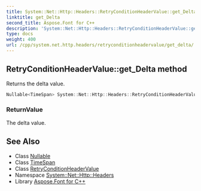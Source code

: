 ```yaml
---
title: System::Net::Http::Headers::RetryConditionHeaderValue::get_Delta method
linktitle: get_Delta
second_title: Aspose.Font for C++
description: 'System::Net::Http::Headers::RetryConditionHeaderValue::get_Delta method. Returns the delta value in C++.'
type: docs
weight: 400
url: /cpp/system.net.http.headers/retryconditionheadervalue/get_delta/
---
```

## RetryConditionHeaderValue::get_Delta method


Returns the delta value.

```cpp
Nullable<TimeSpan> System::Net::Http::Headers::RetryConditionHeaderValue::get_Delta()
```


### ReturnValue

The delta value.

## See Also

* Class [Nullable](../../../system/nullable/)
* Class [TimeSpan](../../../system/timespan/)
* Class [RetryConditionHeaderValue](../)
* Namespace [System::Net::Http::Headers](../../)
* Library [Aspose.Font for C++](../../../)
